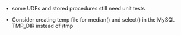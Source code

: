 - some UDFs and stored procedures still need unit tests

- Consider creating temp file for median() and select() in the MySQL TMP_DIR
  instead of /tmp
